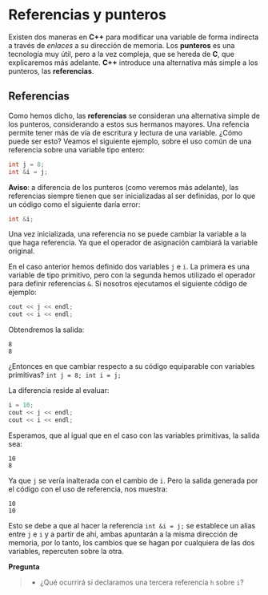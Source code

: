 # Referencias y punteros

Existen dos maneras en **C++** para modificar una variable de forma indirecta a través de _enlaces_ a su dirección de memoria. Los **punteros** es una tecnología muy útil, pero a la vez compleja, que se hereda de **C**, que explicaremos más adelante. **C++** introduce una alternativa más simple a los punteros, las __referencias__.

## Referencias

Como hemos dicho, las __referencias__ se consideran una alternativa simple de los punteros, considerando a estos sus hermanos mayores. Una refencia permite tener más de vía de escritura y lectura de una variable. ¿Cómo puede ser esto? Veamos el siguiente ejemplo, sobre el uso común de una referencia sobre una variable tipo entero:

```cpp
int j = 8;
int &i = j;
```

**Aviso**: a diferencia de los punteros (como veremos más adelante), las referencias siempre tienen que ser inicializadas al ser definidas, por lo que un código como el siguiente daría error:
```cpp
int &i;
```
Una vez inicializada, una referencia no se puede cambiar la variable a la que haga referencia. Ya que el operador de asignación cambiará la variable original.

En el caso anterior hemos definido dos variables `j` e `i`. La primera es una variable de tipo primitivo, pero con la segunda hemos utilizado el operador para definir referencias `&`. Si nosotros ejecutamos el siguiente código de ejemplo:

```cpp
cout << j << endl;
cout << i << endl;
```

Obtendremos la salida:
```
8
8
```

¿Entonces en que cambiar respecto a su código equiparable con variables primitivas? 
`int j = 8; int i = j;`

La diferencia reside al evaluar:
```cpp
i = 10;
cout << j << endl;
cout << i << endl;
```

Esperamos, que al igual que en el caso con las variables primitivas, la salida sea:
```
10
8
```

Ya que `j` se vería inalterada con el cambio de `i`. Pero la salida generada por el código con el uso de referencia, nos muestra:
```
10
10
```

Esto se debe a que al hacer la referencia `int &i = j;` se establece un alias entre `j` e `i` y a partir de ahí, ambas apuntarán a la misma dirección de memoria, por lo tanto, los cambios que se hagan por cualquiera de las dos variables, repercuten sobre la otra.

**Pregunta**
>- ¿Qué ocurrirá si declaramos una tercera referencia `h` sobre `i`? 
